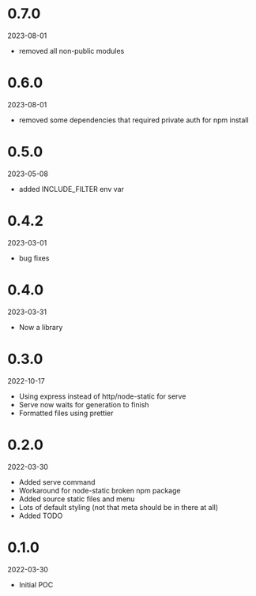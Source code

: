 # 0.7.0

2023-08-01

- removed all non-public modules

# 0.6.0

2023-08-01

- removed some dependencies that required private auth for npm install

# 0.5.0

2023-05-08

- added INCLUDE_FILTER env var

# 0.4.2

2023-03-01

- bug fixes

# 0.4.0

2023-03-31

- Now a library

# 0.3.0

2022-10-17

- Using express instead of http/node-static for serve
- Serve now waits for generation to finish
- Formatted files using prettier

# 0.2.0

2022-03-30

- Added serve command
- Workaround for node-static broken npm package
- Added source static files and menu
- Lots of default styling (not that meta should be in there at all)
- Added TODO

# 0.1.0

2022-03-30

- Initial POC
